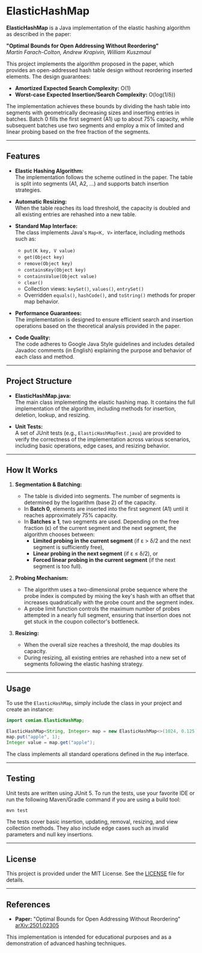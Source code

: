# ElasticHashMap

**ElasticHashMap** is a Java implementation of the elastic hashing algorithm as described in the paper:

**"Optimal Bounds for Open Addressing Without Reordering"**  
*Martín Farach-Colton, Andrew Krapivin, William Kuszmaul*

This project implements the algorithm proposed in the paper, which provides an open-addressed hash table design without
reordering inserted elements. The design guarantees:

- **Amortized Expected Search Complexity:** O(1)
- **Worst-case Expected Insertion/Search Complexity:** O(log(1/δ))

The implementation achieves these bounds by dividing the hash table into segments with geometrically decreasing sizes
and inserting entries in batches. Batch 0 fills the first segment (A1) up to about 75% capacity, while subsequent
batches use two segments and employ a mix of limited and linear probing based on the free fraction of the segments.

---

## Features

- **Elastic Hashing Algorithm:**  
  The implementation follows the scheme outlined in the paper. The table is split into segments (A1, A2, ...) and
  supports batch insertion strategies.

- **Automatic Resizing:**  
  When the table reaches its load threshold, the capacity is doubled and all existing entries are rehashed into a new
  table.

- **Standard Map Interface:**  
  The class implements Java's `Map<K, V>` interface, including methods such as:
    - `put(K key, V value)`
    - `get(Object key)`
    - `remove(Object key)`
    - `containsKey(Object key)`
    - `containsValue(Object value)`
    - `clear()`
    - Collection views: `keySet()`, `values()`, `entrySet()`
    - Overridden `equals()`, `hashCode()`, and `toString()` methods for proper map behavior.

- **Performance Guarantees:**  
  The implementation is designed to ensure efficient search and insertion operations based on the theoretical analysis
  provided in the paper.

- **Code Quality:**  
  The code adheres to Google Java Style guidelines and includes detailed Javadoc comments (in English) explaining the
  purpose and behavior of each class and method.

---

## Project Structure

- **ElasticHashMap.java:**  
  The main class implementing the elastic hashing map. It contains the full implementation of the algorithm, including
  methods for insertion, deletion, lookup, and resizing.

- **Unit Tests:**  
  A set of JUnit tests (e.g., `ElasticHashMapTest.java`) are provided to verify the correctness of the implementation
  across various scenarios, including basic operations, edge cases, and resizing behavior.

---

## How It Works

1. **Segmentation & Batching:**
    - The table is divided into segments. The number of segments is determined by the logarithm (base 2) of the
      capacity.
    - In **Batch 0**, elements are inserted into the first segment (A1) until it reaches approximately 75% capacity.
    - In **Batches ≥ 1**, two segments are used. Depending on the free fraction (ε) of the current segment and the next
      segment, the algorithm chooses between:
        - **Limited probing in the current segment** (if ε > δ/2 and the next segment is sufficiently free),
        - **Linear probing in the next segment** (if ε ≤ δ/2), or
        - **Forced linear probing in the current segment** (if the next segment is too full).

2. **Probing Mechanism:**
    - The algorithm uses a two-dimensional probe sequence where the probe index is computed by mixing the key's hash
      with an offset that increases quadratically with the probe count and the segment index.
    - A probe limit function controls the maximum number of probes attempted in a nearly full segment, ensuring that
      insertion does not get stuck in the coupon collector's bottleneck.

3. **Resizing:**
    - When the overall size reaches a threshold, the map doubles its capacity.
    - During resizing, all existing entries are rehashed into a new set of segments following the elastic hashing
      strategy.

---

## Usage

To use the `ElasticHashMap`, simply include the class in your project and create an instance:

```java
import comiam.ElasticHashMap;

ElasticHashMap<String, Integer> map = new ElasticHashMap<>(1024, 0.125);
map.put("apple", 1);
Integer value = map.get("apple");
```

The class implements all standard operations defined in the `Map` interface.

---

## Testing

Unit tests are written using JUnit 5. To run the tests, use your favorite IDE or run the following Maven/Gradle command
if you are using a build tool:

```bash
mvn test
```

The tests cover basic insertion, updating, removal, resizing, and view collection methods. They also include edge cases
such as invalid parameters and null key insertions.

---

## License

This project is provided under the MIT License. See the [LICENSE](LICENSE) file for details.

---

## References

- **Paper:** "Optimal Bounds for Open Addressing Without Reordering"  
  [arXiv:2501.02305](http://arxiv.org/abs/2501.02305)

This implementation is intended for educational purposes and as a demonstration of advanced hashing techniques.
